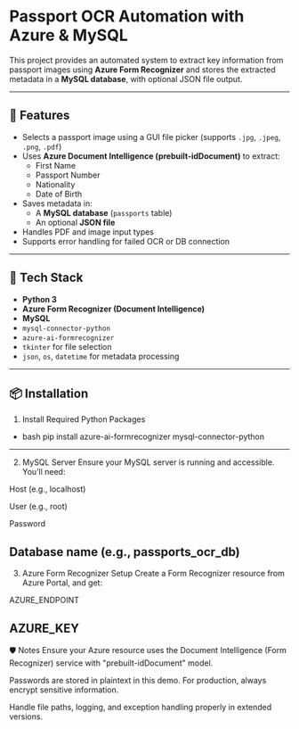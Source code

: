 # Passport OCR Automation with Azure & MySQL

This project provides an automated system to extract key information from passport images using **Azure Form Recognizer** and stores the extracted metadata in a **MySQL database**, with optional JSON file output.

---

## 📌 Features

- Selects a passport image using a GUI file picker (supports `.jpg`, `.jpeg`, `.png`, `.pdf`)
- Uses **Azure Document Intelligence (prebuilt-idDocument)** to extract:
  - First Name
  - Passport Number
  - Nationality
  - Date of Birth
- Saves metadata in:
  - A **MySQL database** (`passports` table)
  - An optional **JSON file**
- Handles PDF and image input types
- Supports error handling for failed OCR or DB connection

---

## 🧰 Tech Stack

- **Python 3**
- **Azure Form Recognizer (Document Intelligence)**
- **MySQL**
- `mysql-connector-python`
- `azure-ai-formrecognizer`
- `tkinter` for file selection
- `json`, `os`, `datetime` for metadata processing

---

## 📦 Installation

 1. Install Required Python Packages

- bash
pip install azure-ai-formrecognizer mysql-connector-python
-----------------------------------------------------------------------------------------------
2. MySQL Server
Ensure your MySQL server is running and accessible. You’ll need:

Host (e.g., localhost)

User (e.g., root)

Password

Database name (e.g., passports_ocr_db)
-----------------------------------------------------------------------------------------------
3. Azure Form Recognizer Setup
Create a Form Recognizer resource from Azure Portal, and get:

AZURE_ENDPOINT

AZURE_KEY
-----------------------------------------------------------------------------------------------

🛡️ Notes
Ensure your Azure resource uses the Document Intelligence (Form Recognizer) service with "prebuilt-idDocument" model.

Passwords are stored in plaintext in this demo. For production, always encrypt sensitive information.

Handle file paths, logging, and exception handling properly in extended versions.
